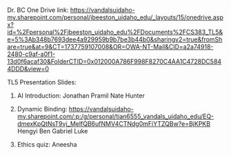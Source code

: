 Dr. BC One Drive link: https://vandalsuidaho-my.sharepoint.com/personal/jbeeston_uidaho_edu/_layouts/15/onedrive.aspx?id=%2Fpersonal%2Fjbeeston_uidaho_edu%2FDocuments%2FCS383_TL5&e=5%3Ab348b7693dee4a929959b9b7be3b44b0&sharingv2=true&fromShare=true&at=9&CT=1737759107008&OR=OWA-NT-Mail&CID=a2a74918-2480-c9af-a0f1-13d0f6acaf30&FolderCTID=0x012000A786F998F8270C4AA1C4728DC5844DDD&view=0

TL5 Presentation Slides:
1. AI Introduction:
Jonathan
Pramil
Nate
Hunter

2. Dynamic Binding: https://vandalsuidaho-my.sharepoint.com/:p:/g/personal/tian6555_vandals_uidaho_edu/EQ-dmexKpQtNsT9vj_MelfQB6ufNMV4CTNdg0mFiYTZQBw?e=BjKPKB
Hengyi
Ben
Gabriel
Luke

4. Ethics quiz:
Aneesha

